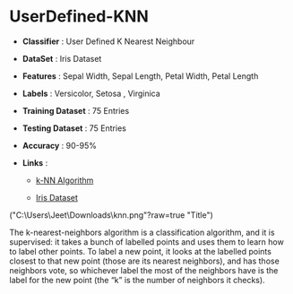 # UserDefined-KNN

* __Classifier__       :  User Defined K Nearest Neighbour 
* __DataSet__          :  Iris Dataset 
* __Features__         :  Sepal Width, Sepal Length, Petal Width, Petal Length 
* __Labels__           :   Versicolor, Setosa , Virginica 
* __Training Dataset__ :      75 Entries 
* __Testing Dataset__  :  75 Entries
* __Accuracy__         :   90-95%

* __Links__            :

  - [k-NN Algorithm](https://en.wikipedia.org/wiki/K-nearest_neighbors_algorithm)

  - [Iris Dataset](https://en.wikipedia.org/wiki/Iris_flower_data_set)   

("C:\Users\Jeet\Downloads\knn.png"?raw=true "Title")



  The  k-nearest-neighbors  algorithm  is  a  classification  algorithm,  and  it  is  supervised:  it takes a bunch of labelled points and uses them to learn how to label other points. To label a new point, it looks at the labelled points closest to that new point (those are its nearest neighbors), and has those neighbors vote, so whichever label the most of the neighbors  have  is  the  label  for  the  new  point  (the  “k”  is  the  number  of  neighbors  it checks). 


